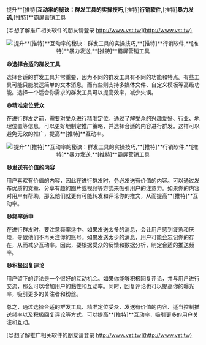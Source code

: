 提升**[推特]**互动率的秘诀：群发工具的实操技巧,**[推特]**行销软件,**[推特]**暴力发送,**[推特]**霸屏营销工具

[😍想了解推广相关软件的朋友请登录 http://www.vst.tw](http://www.vst.tw)

 <center><img src="https://vst.tw/MP4/tuiguang/png/3.png" alt="提升**[推特]**互动率的秘诀：群发工具的实操技巧,**[推特]**行销软件,**[推特]**暴力发送,**[推特]**霸屏营销工具"></center>

**😄选择合适的群发工具**

选择合适的群发工具非常重要，因为不同的群发工具有不同的功能和特点。有些工具可能只能发送简单的文本消息，而有些则支持多媒体文件、自定义模板等高级功能。选择一个适合你需求的群发工具可以提高效率，减少失误。

**😄精准定位受众**

在进行群发之前，需要对受众进行精准定位。通过了解受众的兴趣爱好、行业、地理位置等信息，可以更好地制定推广策略，并选择合适的内容进行群发。这样可以避免无效的推广，提高**[推特]**互动率。

 <center><img src="https://vst.tw/MP4/tuiguang/png/3.png" alt="提升**[推特]**互动率的秘诀：群发工具的实操技巧,**[推特]**行销软件,**[推特]**暴力发送,**[推特]**霸屏营销工具"></center>

**😄发送有价值的内容**

用户喜欢有价值的内容，因此在进行群发时，务必发送有价值的内容。可以通过发布优质的文章、分享有趣的图片或视频等方式来吸引用户的注意力。如果你的内容对用户有帮助，那么他们就更有可能转发和评论你的推文，从而提高**[推特]**互动率。

**😄频率适中**

在进行群发时，要注意频率适中。如果发送太多的消息，会让用户感到疲惫和厌烦，导致他们不再关注你的账号。如果发送太少的消息，用户可能会忘记你的存在，从而减少互动率。因此，要根据受众的反馈和数据分析，制定合适的推送频率。

**😄积极回复评论**

用户留下的评论是一个很好的互动机会。如果你能够积极回复评论，并与用户进行交流，那么可以增加用户的黏性和互动率。同时，回复评论也可以提高你的曝光率，吸引更多的关注者和粉丝。

总之，通过选择合适的群发工具、精准定位受众、发送有价值的内容、适当控制推送频率以及积极回复评论等方式，可以提高**[推特]**互动率，吸引更多的用户关注和互动。

[😍想了解推广相关软件的朋友请登录 http://www.vst.tw](http://www.vst.tw)



